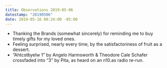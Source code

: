 ```yaml
---
title: Observations 2019-05-06
datestamp: "20190506"
date: 2019-05-16 00:24:00 -05:00
---
```


- Thanking the Brands (somewhat sincerely) for reminding me to buy timely gifts for my loved ones.
- Feeling surprised, nearly every time, by the satisfactoriness of fruit as a dessert.
- “Ahtcstbyelw 1” by Angelo Harmsworth & Theodore Cale Schafer crossfaded into “3” by Pita, as heard on an n10.as radio re-run.
